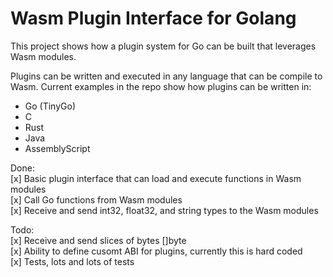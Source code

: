 # Wasm Plugin Interface for Golang

This project shows how a plugin system for Go can be built that leverages Wasm modules.

Plugins can be written and executed in any language that can be compile to Wasm. Current examples in the 
repo show how plugins can be written in:
* Go (TinyGo)
* C
* Rust
* Java
* AssemblyScript

Done:  
[x] Basic plugin interface that can load and execute functions in Wasm modules  
[x] Call Go functions from Wasm modules   
[x] Receive and send int32, float32, and string types to the Wasm modules  

Todo:  
[x] Receive and send slices of bytes []byte  
[x] Ability to define cusomt ABI for plugins, currently this is hard coded  
[x] Tests, lots and lots of tests  
